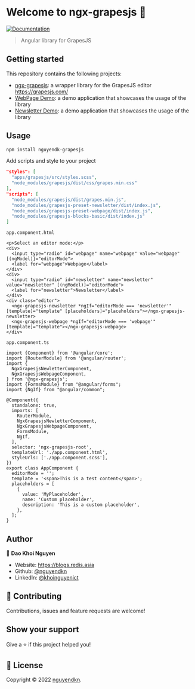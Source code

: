 # Welcome to ngx-grapesjs 👋
[![Documentation](https://img.shields.io/badge/documentation-yes-brightgreen.svg)](https://github.com/nguyendkn/ngx-grapesjs/blob/main/README.md)

> Angular library for GrapesJS

## Getting started

This repository contains the following projects:

* [ngx-grapesjs](https://github.com/nguyendkn/ngx-grapesjs/tree/main/ngx-grapesjs): a wrapper library for the GrapesJS editor https://grapesjs.com/
* [WebPage Demo](https://grapesjs.com/demo.html): a demo application that showcases the usage of the library
* [Newsletter Demo](https://grapesjs.com/demo-newsletter-editor.html): a demo application that showcases the usage of the library

## Usage

```sh
npm install nguyendk-grapesjs
```
Add scripts and style to your project
```json
"styles": [
  "apps/grapesjs/src/styles.scss",
  "node_modules/grapesjs/dist/css/grapes.min.css"
],
"scripts": [
  "node_modules/grapesjs/dist/grapes.min.js",
  "node_modules/grapesjs-preset-newsletter/dist/index.js",
  "node_modules/grapesjs-preset-webpage/dist/index.js",
  "node_modules/grapesjs-blocks-basic/dist/index.js"
]
```

`app.component.html`
```angular2html
<p>Select an editor mode:</p>
<div>
  <input type="radio" id="webpage" name="webpage" value="webpage" [(ngModel)]="editorMode">
  <label for="webpage">Webpage</label>
</div>
<div>
  <input type="radio" id="newsletter" name="newsletter" value="newsletter" [(ngModel)]="editorMode">
  <label for="newsletter">Newsletter</label>
</div>
<div class="editor">
  <ngx-grapesjs-newsletter *ngIf="editorMode === 'newsletter'" [template]="template" [placeholders]="placeholders"></ngx-grapesjs-newsletter>
  <ngx-grapesjs-webpage *ngIf="editorMode === 'webpage'" [template]="template"></ngx-grapesjs-webpage>
</div>
```

`app.component.ts`
```angular2html
import {Component} from '@angular/core';
import {RouterModule} from '@angular/router';
import {
  NgxGrapesjsNewletterComponent,
  NgxGrapesjsWebpageComponent,
} from '@ngx-grapesjs';
import {FormsModule} from "@angular/forms";
import {NgIf} from "@angular/common";

@Component({
  standalone: true,
  imports: [
    RouterModule,
    NgxGrapesjsNewletterComponent,
    NgxGrapesjsWebpageComponent,
    FormsModule,
    NgIf,
  ],
  selector: 'ngx-grapesjs-root',
  templateUrl: './app.component.html',
  styleUrls: ['./app.component.scss'],
})
export class AppComponent {
  editorMode = '';
  template = '<span>This is a test content</span>';
  placeholders = [
    {
      value: 'MyPlaceholder',
      name: 'Custom placeholder',
      description: 'This is a custom placeholder',
    },
  ];
}

```

## Author

👤 **Dao Khoi Nguyen**

* Website: https://blogs.redis.asia
* Github: [@nguyendkn](https://github.com/nguyendkn)
* LinkedIn: [@khoinguyenict](https://www.linkedin.com/in/khoinguyenict/)

## 🤝 Contributing

Contributions, issues and feature requests are welcome!

## Show your support

Give a ⭐️ if this project helped you!


## 📝 License

Copyright © 2022 [nguyendkn](https://github.com/nguyendkn).

